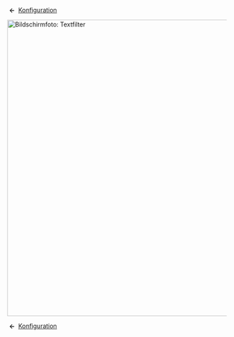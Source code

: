 <!-- Display title: Site Global Configuration Text Filters -->

 **←** 
[Konfiguration](https://docs.joomla.org/Help4.x:Site_Global_Configuration/de#textfilters "Help4.x:Site Global Configuration/de")

<img
src="https://docs.joomla.org/images/thumb/a/a7/Help-4x-Global-Configuration-textfilters-subscreen-de.png/800px-Help-4x-Global-Configuration-textfilters-subscreen-de.png"
decoding="async"
srcset="https://docs.joomla.org/images/thumb/a/a7/Help-4x-Global-Configuration-textfilters-subscreen-de.png/1200px-Help-4x-Global-Configuration-textfilters-subscreen-de.png 1.5x, https://docs.joomla.org/images/thumb/a/a7/Help-4x-Global-Configuration-textfilters-subscreen-de.png/1600px-Help-4x-Global-Configuration-textfilters-subscreen-de.png 2x"
data-file-width="1881" data-file-height="1602" width="800" height="681"
alt="Bildschirmfoto: Textfilter" />

 **←** 
[Konfiguration](https://docs.joomla.org/Help4.x:Site_Global_Configuration/de#textfilters "Help4.x:Site Global Configuration/de")
